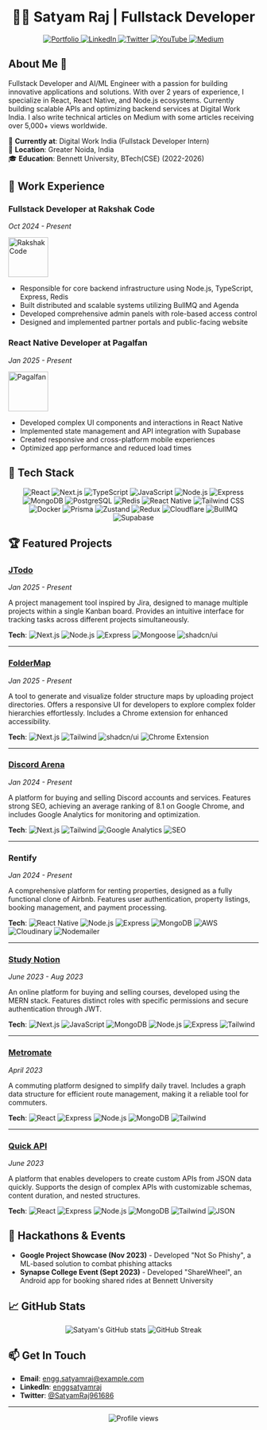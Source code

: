 # <div align="center">👨‍💻 Satyam Raj | Fullstack Developer</div>

<div align="center">
  <a href="https://www.enggsatyam.me/" target="_blank" rel="noopener noreferrer">
    <img src="https://img.shields.io/badge/Portfolio-222222?style=for-the-badge&logo=github&logoColor=white" alt="Portfolio"/>
  </a>
  <a href="https://linkedin.com/in/enggsatyamraj" target="_blank" rel="noopener noreferrer">
    <img src="https://img.shields.io/badge/LinkedIn-0077B5?style=for-the-badge&logo=linkedin&logoColor=white" alt="LinkedIn"/>
  </a>
  <a href="https://twitter.com/SatyamRaj961686" target="_blank" rel="noopener noreferrer">
    <img src="https://img.shields.io/badge/Twitter-1DA1F2?style=for-the-badge&logo=twitter&logoColor=white" alt="Twitter"/>
  </a>
  <a href="https://www.youtube.com/@Mobilemaniaplays" target="_blank" rel="noopener noreferrer">
    <img src="https://img.shields.io/badge/YouTube-FF0000?style=for-the-badge&logo=youtube&logoColor=white" alt="YouTube"/>
  </a>
  <a href="https://medium.com/@engg.satyamraj" target="_blank" rel="noopener noreferrer">
    <img src="https://img.shields.io/badge/Medium-12100E?style=for-the-badge&logo=medium&logoColor=white" alt="Medium"/>
  </a>
</div>

## About Me 👋

Fullstack Developer and AI/ML Engineer with a passion for building innovative applications and solutions. With over 2 years of experience, I specialize in React, React Native, and Node.js ecosystems. Currently building scalable APIs and optimizing backend services at Digital Work India. I also write technical articles on Medium with some articles receiving over 5,000+ views worldwide.

💼 **Currently at**: Digital Work India (Fullstack Developer Intern)  
📍 **Location**: Greater Noida, India  
🎓 **Education**: Bennett University, BTech(CSE) (2022-2026)

## 💼 Work Experience

### Fullstack Developer at Rakshak Code
*Oct 2024 - Present*

<img src="https://www.rakshakcode.com/_next/static/media/rakshakcodeLogo.9928ed91.svg" width="80" alt="Rakshak Code">

- Responsible for core backend infrastructure using Node.js, TypeScript, Express, Redis
- Built distributed and scalable systems utilizing BullMQ and Agenda
- Developed comprehensive admin panels with role-based access control
- Designed and implemented partner portals and public-facing website

### React Native Developer at Pagalfan
*Jan 2025 - Present*

<img src="https://static.wixstatic.com/media/dc7cf0_1843b1df707c454c9aa5314ecd43914a~mv2.png" width="80" alt="Pagalfan">

- Developed complex UI components and interactions in React Native
- Implemented state management and API integration with Supabase
- Created responsive and cross-platform mobile experiences
- Optimized app performance and reduced load times

## 🚀 Tech Stack

<div align="center">
  <img src="https://img.shields.io/badge/React-20232A?style=for-the-badge&logo=react&logoColor=61DAFB" alt="React"/>
  <img src="https://img.shields.io/badge/Next.js-000000?style=for-the-badge&logo=nextdotjs&logoColor=white" alt="Next.js"/>
  <img src="https://img.shields.io/badge/TypeScript-007ACC?style=for-the-badge&logo=typescript&logoColor=white" alt="TypeScript"/>
  <img src="https://img.shields.io/badge/JavaScript-F7DF1E?style=for-the-badge&logo=javascript&logoColor=black" alt="JavaScript"/>
  <img src="https://img.shields.io/badge/Node.js-339933?style=for-the-badge&logo=nodedotjs&logoColor=white" alt="Node.js"/>
  <img src="https://img.shields.io/badge/Express-000000?style=for-the-badge&logo=express&logoColor=white" alt="Express"/>
  <img src="https://img.shields.io/badge/MongoDB-4EA94B?style=for-the-badge&logo=mongodb&logoColor=white" alt="MongoDB"/>
  <img src="https://img.shields.io/badge/PostgreSQL-316192?style=for-the-badge&logo=postgresql&logoColor=white" alt="PostgreSQL"/>
  <img src="https://img.shields.io/badge/Redis-DC382D?style=for-the-badge&logo=redis&logoColor=white" alt="Redis"/>
  <img src="https://img.shields.io/badge/React_Native-20232A?style=for-the-badge&logo=react&logoColor=61DAFB" alt="React Native"/>
  <img src="https://img.shields.io/badge/Tailwind_CSS-38B2AC?style=for-the-badge&logo=tailwind-css&logoColor=white" alt="Tailwind CSS"/>
  <img src="https://img.shields.io/badge/Docker-2496ED?style=for-the-badge&logo=docker&logoColor=white" alt="Docker"/>
  <img src="https://img.shields.io/badge/Prisma-2D3748?style=for-the-badge&logo=prisma&logoColor=white" alt="Prisma"/>
  <img src="https://img.shields.io/badge/Zustand-000000?style=for-the-badge&logo=react&logoColor=white" alt="Zustand"/>
  <img src="https://img.shields.io/badge/Redux-593D88?style=for-the-badge&logo=redux&logoColor=white" alt="Redux"/>
  <img src="https://img.shields.io/badge/Cloudflare-F38020?style=for-the-badge&logo=cloudflare&logoColor=white" alt="Cloudflare"/>
  <img src="https://img.shields.io/badge/BullMQ-FF6C37?style=for-the-badge&logo=redis&logoColor=white" alt="BullMQ"/>
  <img src="https://img.shields.io/badge/Supabase-3ECF8E?style=for-the-badge&logo=supabase&logoColor=white" alt="Supabase"/>
</div>

## 🏆 Featured Projects

### [JTodo](https://jtodo-one.vercel.app/)
*Jan 2025 - Present*

A project management tool inspired by Jira, designed to manage multiple projects within a single Kanban board. Provides an intuitive interface for tracking tasks across different projects simultaneously.

**Tech**: <img src="https://img.shields.io/badge/Next.js-000000?style=flat-square&logo=nextdotjs&logoColor=white" alt="Next.js"/> <img src="https://img.shields.io/badge/Node.js-339933?style=flat-square&logo=nodedotjs&logoColor=white" alt="Node.js"/> <img src="https://img.shields.io/badge/Express-000000?style=flat-square&logo=express&logoColor=white" alt="Express"/> <img src="https://img.shields.io/badge/Mongoose-880000?style=flat-square&logo=mongoose&logoColor=white" alt="Mongoose"/> <img src="https://img.shields.io/badge/shadcn/ui-000000?style=flat-square&logo=ui&logoColor=white" alt="shadcn/ui"/>

---

### [FolderMap](https://foldermap-one.vercel.app/)
*Jan 2025 - Present*

A tool to generate and visualize folder structure maps by uploading project directories. Offers a responsive UI for developers to explore complex folder hierarchies effortlessly. Includes a Chrome extension for enhanced accessibility.

**Tech**: <img src="https://img.shields.io/badge/Next.js-000000?style=flat-square&logo=nextdotjs&logoColor=white" alt="Next.js"/> <img src="https://img.shields.io/badge/Tailwind-06B6D4?style=flat-square&logo=tailwind-css&logoColor=white" alt="Tailwind"/> <img src="https://img.shields.io/badge/shadcn/ui-000000?style=flat-square&logo=ui&logoColor=white" alt="shadcn/ui"/> <img src="https://img.shields.io/badge/Chrome_Extension-4285F4?style=flat-square&logo=google-chrome&logoColor=white" alt="Chrome Extension"/>

---

### [Discord Arena](https://discordarena.com/)
*Jan 2024 - Present*

A platform for buying and selling Discord accounts and services. Features strong SEO, achieving an average ranking of 8.1 on Google Chrome, and includes Google Analytics for monitoring and optimization.

**Tech**: <img src="https://img.shields.io/badge/Next.js-000000?style=flat-square&logo=nextdotjs&logoColor=white" alt="Next.js"/> <img src="https://img.shields.io/badge/Tailwind-06B6D4?style=flat-square&logo=tailwind-css&logoColor=white" alt="Tailwind"/> <img src="https://img.shields.io/badge/Google_Analytics-E37400?style=flat-square&logo=google-analytics&logoColor=white" alt="Google Analytics"/> <img src="https://img.shields.io/badge/SEO-47A248?style=flat-square&logo=google&logoColor=white" alt="SEO"/>

---

### Rentify
*Jan 2024 - Present*

A comprehensive platform for renting properties, designed as a fully functional clone of Airbnb. Features user authentication, property listings, booking management, and payment processing.

**Tech**: <img src="https://img.shields.io/badge/React_Native-61DAFB?style=flat-square&logo=react&logoColor=black" alt="React Native"/> <img src="https://img.shields.io/badge/Node.js-339933?style=flat-square&logo=nodedotjs&logoColor=white" alt="Node.js"/> <img src="https://img.shields.io/badge/Express-000000?style=flat-square&logo=express&logoColor=white" alt="Express"/> <img src="https://img.shields.io/badge/MongoDB-47A248?style=flat-square&logo=mongodb&logoColor=white" alt="MongoDB"/> <img src="https://img.shields.io/badge/AWS-232F3E?style=flat-square&logo=amazon-aws&logoColor=white" alt="AWS"/> <img src="https://img.shields.io/badge/Cloudinary-3448C5?style=flat-square&logo=cloudinary&logoColor=white" alt="Cloudinary"/> <img src="https://img.shields.io/badge/Nodemailer-339933?style=flat-square&logo=gmail&logoColor=white" alt="Nodemailer"/>

---

### [Study Notion](https://studynotion-edtech.vercel.app/)
*June 2023 - Aug 2023*

An online platform for buying and selling courses, developed using the MERN stack. Features distinct roles with specific permissions and secure authentication through JWT.

**Tech**: <img src="https://img.shields.io/badge/Next.js-000000?style=flat-square&logo=nextdotjs&logoColor=white" alt="Next.js"/> <img src="https://img.shields.io/badge/JavaScript-F7DF1E?style=flat-square&logo=javascript&logoColor=black" alt="JavaScript"/> <img src="https://img.shields.io/badge/MongoDB-47A248?style=flat-square&logo=mongodb&logoColor=white" alt="MongoDB"/> <img src="https://img.shields.io/badge/Node.js-339933?style=flat-square&logo=nodedotjs&logoColor=white" alt="Node.js"/> <img src="https://img.shields.io/badge/Express-000000?style=flat-square&logo=express&logoColor=white" alt="Express"/> <img src="https://img.shields.io/badge/Tailwind-06B6D4?style=flat-square&logo=tailwind-css&logoColor=white" alt="Tailwind"/>

---

### [Metromate](https://metromate.vercel.app/)
*April 2023*

A commuting platform designed to simplify daily travel. Includes a graph data structure for efficient route management, making it a reliable tool for commuters.

**Tech**: <img src="https://img.shields.io/badge/React-61DAFB?style=flat-square&logo=react&logoColor=black" alt="React"/> <img src="https://img.shields.io/badge/Express-000000?style=flat-square&logo=express&logoColor=white" alt="Express"/> <img src="https://img.shields.io/badge/Node.js-339933?style=flat-square&logo=nodedotjs&logoColor=white" alt="Node.js"/> <img src="https://img.shields.io/badge/MongoDB-47A248?style=flat-square&logo=mongodb&logoColor=white" alt="MongoDB"/> <img src="https://img.shields.io/badge/Tailwind-06B6D4?style=flat-square&logo=tailwind-css&logoColor=white" alt="Tailwind"/>

---

### [Quick API](https://quickapi-chi.vercel.app/)
*June 2023*

A platform that enables developers to create custom APIs from JSON data quickly. Supports the design of complex APIs with customizable schemas, content duration, and nested structures.

**Tech**: <img src="https://img.shields.io/badge/React-61DAFB?style=flat-square&logo=react&logoColor=black" alt="React"/> <img src="https://img.shields.io/badge/Express-000000?style=flat-square&logo=express&logoColor=white" alt="Express"/> <img src="https://img.shields.io/badge/Node.js-339933?style=flat-square&logo=nodedotjs&logoColor=white" alt="Node.js"/> <img src="https://img.shields.io/badge/MongoDB-47A248?style=flat-square&logo=mongodb&logoColor=white" alt="MongoDB"/> <img src="https://img.shields.io/badge/Tailwind-06B6D4?style=flat-square&logo=tailwind-css&logoColor=white" alt="Tailwind"/> <img src="https://img.shields.io/badge/JSON-000000?style=flat-square&logo=json&logoColor=white" alt="JSON"/>

## 🏅 Hackathons & Events

- **Google Project Showcase (Nov 2023)** - Developed "Not So Phishy", a ML-based solution to combat phishing attacks
- **Synapse College Event (Sept 2023)** - Developed "ShareWheel", an Android app for booking shared rides at Bennett University

## 📈 GitHub Stats

<div align="center">
  <img src="https://github-readme-stats.vercel.app/api?username=enggsatyamraj&show_icons=true&theme=tokyonight" alt="Satyam's GitHub stats" />
  <img src="https://github-readme-streak-stats.herokuapp.com/?user=enggsatyamraj&theme=tokyonight" alt="GitHub Streak" />
</div>

## 📫 Get In Touch

- **Email**: engg.satyamraj@example.com
- **LinkedIn**: [enggsatyamraj](https://linkedin.com/in/enggsatyamraj)
- **Twitter**: [@SatyamRaj961686](https://twitter.com/SatyamRaj961686)

---

<div align="center">
  <img src="https://komarev.com/ghpvc/?username=enggsatyamraj&color=blue&style=flat-square" alt="Profile views" />
</div>
